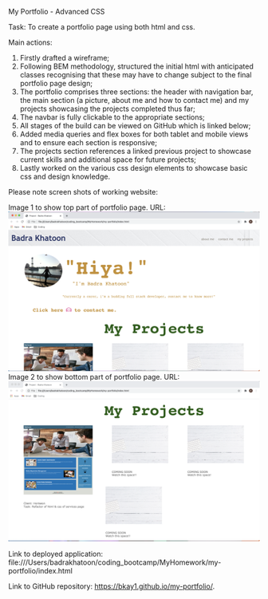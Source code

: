 My Portfolio - Advanced CSS

Task: To create a portfolio page using both html and css.

Main actions:

1.  Firstly drafted a wireframe;
2.  Following BEM methodology, structured the initial html with anticipated classes recognising that these may have to change subject to the final portfolio page design;
3.  The portfolio comprises three sections: the header with navigation bar, the main section (a picture, about me and how to contact me) and my projects showcasing the projects completed thus far;
4.  The navbar is fully clickable to the appropriate sections;
5.  All stages of the build can be viewed on GitHub which is linked below;
6.  Added media queries and flex boxes for both tablet and mobile views and to ensure each section is responsive;
7.  The projects section references a linked previous project to showcase current skills and additional space for future projects;
8.  Lastly worked on the various css design elements to showcase basic css and design knowledge.

Please note screen shots of working website:

Image 1 to show top part of portfolio page. URL: ![hwimage1](./assets/images/../../assets2/images/HWImage1.png)
Image 2 to show bottom part of portfolio page. URL: ![hwimage1](./assets/images/../../assets2/images/HWImage3.png)

Link to deployed application:
file:///Users/badrakhatoon/coding_bootcamp/MyHomework/my-portfolio/index.html

Link to GitHub repository:
https://bkay1.github.io/my-portfolio/.
